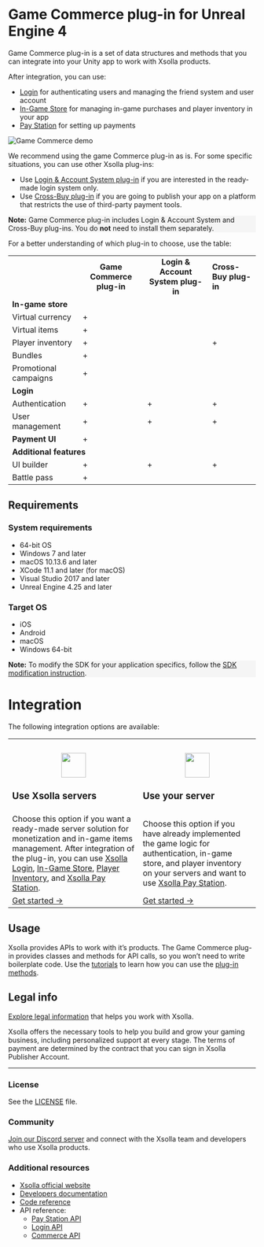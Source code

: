# Game Commerce plug-in for Unreal Engine 4

Game Commerce plug-in is a set of data structures and methods that you can integrate into your Unity app to work with Xsolla products.

After integration, you can use:

*   [Login](https://developers.xsolla.com/doc/login/) for authenticating users and managing the friend system and user account
*   [In-Game Store](https://developers.xsolla.com/doc/in-game-store/) for managing in-game purchases and player inventory in your app
*   [Pay Station](https://developers.xsolla.com/doc/pay-station/) for setting up payments

![Game Commerce demo](https://i.imgur.com/cx0YR1r.png "Game Commerce demo")

We recommend using the game Commerce plug-in as is. For some specific situations, you can use other Xsolla plug-ins:

*   Use [Login & Account System plug-in](https://www.unrealengine.com/marketplace/en-US/product/xsolla-login-sdk) if you are interested in the ready-made login system only.
*   Use [Cross-Buy plug-in](https://www.unrealengine.com/marketplace/en-US/product/player-inventory-sdk) if you are going to publish your app on a platform that restricts the use of third-party payment tools.

<div style="background-color: WhiteSmoke">
<p><b>Note:</b> Game Commerce plug-in includes Login & Account System and Cross-Buy plug-ins. You do <b>not</b> need to install them separately.</p></div>

For a better understanding of which plug-in to choose, use the table:


<table>
  <tr>
   <td>
   </td>
   <td style="text-align: center"><b>Game Commerce plug-in</b>
   </td>
   <td style="text-align: center"><b>Login & Account System plug-in</b>
   </td>
   <td><b>Cross-Buy plug-in</b>
   </td>
  </tr>
  <tr>
   <td colspan="4" ><strong>In-game store</strong>
   </td>
  </tr>
  <tr>
   <td>
    Virtual currency
   </td>
   <td>+
   </td>
   <td>
   </td>
   <td>
   </td>
  </tr>
  <tr>
   <td>
    Virtual items
   </td>
   <td>+
   </td>
   <td>
   </td>
   <td>
   </td>
  </tr>
  <tr>
   <td>
    Player inventory
   </td>
   <td>+
   </td>
   <td>
   </td>
   <td>+
   </td>
  </tr>
  <tr>
   <td>
    Bundles
   </td>
   <td>+
   </td>
   <td>
   </td>
   <td>
   </td>
  </tr>
  <tr>
   <td>
    Promotional campaigns
   </td>
   <td>+
   </td>
   <td>
   </td>
   <td>
   </td>
  </tr>
  <tr>
   <td colspan="4" ><strong>Login</strong>
   </td>
  </tr>
  <tr>
   <td>
    Authentication
   </td>
   <td>+
   </td>
   <td>+
   </td>
   <td>+
   </td>
  </tr>
  <tr>
   <td>
    User management
   </td>
   <td>+
   </td>
   <td>+
   </td>
   <td>+
   </td>
  </tr>
  <tr>
   <td><strong>Payment UI</strong>
   </td>
   <td>+
   </td>
   <td>
   </td>
   <td>
   </td>
  </tr>
  <tr>
   <td colspan="4" ><strong>Additional features</strong>
   </td>
  </tr>
  <tr>
   <td>
    UI builder
   </td>
   <td>
    +
   </td>
   <td>
    +
   </td>
   <td>
    +
   </td>
  </tr>
  <tr>
   <td>
    Battle pass
   </td>
   <td>
    +
   </td>
   <td>
   </td>
   <td>
   </td>
  </tr>
</table>



## Requirements


### System requirements

*   64-bit OS
*   Windows 7 and later
*   macOS 10.13.6 and later
*   XCode 11.1 and later (for macOS)
*   Visual Studio 2017 and later
*   Unreal Engine 4.25 and later


### Target OS

*   iOS
*   Android
*   macOS
*   Windows 64-bit

<div style="background-color: WhiteSmoke">
<p><b>Note:</b> To modify the SDK for your application specifics, follow the <a href="https://developers.xsolla.com/sdk/unreal-engine/how-tos/other/#unreal_engine_sdk_how_to_modify_sdk">SDK modification instruction</a>.</p></div>


# Integration

The following integration options are available:


<table>
  <tr>
   <td>
<h3  style="text-align: center">
<img src="https://i.imgur.com/3bdXcuv.png" width="50" >
</h3>
<h3>Use Xsolla servers</h3>
   </td>
   <td>
<h3 style="text-align: center">
<img src="https://i.imgur.com/eGmKMPX.png" width="50" >
</h3>
<h3>Use your server</h3>
   </td>
  </tr>
  <tr>
   <td>Choose this option if you want a ready-made server solution for monetization and in-game items management. After integration of the plug-in, you can use <a href="https://developers.xsolla.com/doc/login/">Xsolla Login</a>, <a href="https://developers.xsolla.com/doc/in-game-store/">In-Game Store</a>, <a href="https://developers.xsolla.com/doc/in-game-store/features/player-inventory/">Player Inventory</a>, and <a href="https://developers.xsolla.com/doc/pay-station/">Xsolla Pay Station</a>.
   </td>
   <td>Choose this option if you have already implemented the game logic for authentication, in-game store, and player inventory on your servers and want to use <a href="https://developers.xsolla.com/doc/pay-station/">Xsolla Pay Station</a>.
   </td>
  </tr>
  <tr>
   <td><a href="https://developers.xsolla.com/sdk/unreal-engine/commerce/use-xsolla-servers/">Get started →</a> 
   </td>
   <td><a href="https://developers.xsolla.com/sdk/unreal-engine/commerce/use-your-server-side/">Get started →</a>
   </td>
  </tr>
</table>


## Usage 

Xsolla provides APIs to work with it’s products. The Game Commerce plug-in provides classes and methods for API calls, so you won’t need to write boilerplate code. Use the [tutorials](https://developers.xsolla.com/sdk/unreal-engine/tutorials/) to learn how you can use the [plug-in methods](https://developers.xsolla.com/sdk-code-references/unreal-store/).

## Legal info

[Explore legal information](https://developers.xsolla.com/sdk/unreal-engine/commerce/get-started/#sdk_legal_compliance) that helps you work with Xsolla.

Xsolla offers the necessary tools to help you build and grow your gaming business, including personalized support at every stage. The terms of payment are determined by the contract that you can sign in Xsolla Publisher Account.

---

### License

See the [LICENSE](https://github.com/xsolla/store-ue4-sdk/blob/master/LICENSE.txt) file.


### Community

[Join our Discord server](https://discord.gg/auNFyzZx96) and connect with the Xsolla team and developers who use Xsolla products.


### Additional resources

*   [Xsolla official website](https://xsolla.com/)
*   [Developers documentation](https://developers.xsolla.com/sdk/unreal-engine/)
*   [Code reference](https://developers.xsolla.com/sdk-code-references/unreal-store/)
*   API reference:
    *   [Pay Station API](https://developers.xsolla.com/pay-station-api/)
    *   [Login API](https://developers.xsolla.com/login-api/) 
    *   [Commerce API](https://developers.xsolla.com/commerce-api/)